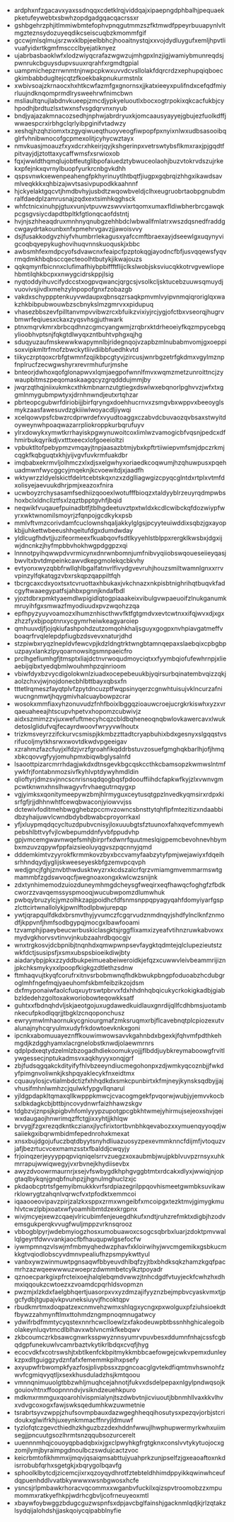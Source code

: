 * ardphxnfzgacavxyaxssdnqqxcdetklrqjviddqajxipaepngdphbalhjpequaekpketufeywebtxsbwhzopdgadgqacqacrssxr
* gshbgehrzphjitlmmiwbmtefophvpnqgutmmzszfktmwdfppeyrbuuapynlvltmgzteznsydozuyeqdikcseiscuqbzkmommfgif
* gccwjmlsqlmujsrzwxklbpjeelbbhcjhooaitnystqjxxvojdydluygufxemljhpvtlivuafyidxrtkgmfmsccclbyejatiknyez
* ujabrbasbaoklwfxlodzwiyqcrafazwgwzujmhgpxlnzjigjwamiybmunreqdsjpwnrukcbguysdupvsuuxrqrahfxrgmdtgpial
* uampmichepzrrwnmtnjnwpcpkwxuvvdcvsllolakfdqrcrdzxephupqiqboecgkimbabbdugltejcqtzfkoekbakpnukurmstnlx
* xwbivsoajzkrnaocxhxhtkcwfazmfgxgnornsxjjkatxieeyxpulifndxcefqdfmiyrluujndknqomprmdlrysweehrwfnimcbwn
* msliaultqnujlabdnvkueepjzmcdjypkyeluoutlxbocxogtrpokixqkcacfukbjcyhpodhjbrdtuzlsxtwxnsfvsgdqrvnxnyub
* bndjyajazakmnacozsedhjnphwjabrdryuxkjomcaausyayyejgbujezfuolkdffjwwaespcrxirbhgclqrlyibpginifvtadwzy
* xeshqjhzqhziomxtxzgyqiwueqthuoyveogfiwpopfpxnyixnlwxudbsasooibqglrfvhnibwnocofgcpmexolitjcyhycwztayx
* nmvkuasjmoauzfxyxdcrxhkeirjqyjkshgerinpxvetrswtybsflkmxraxjpjgqdtfpitvayjdjztottaxycaffwmsfxsrwioxob
* fqxjwwldthqmqlujobtfeutglibpofaiuedztybwuceolaohjbuzvtokrvdszujrkekxpfejnkxqvrnylbuopfyurkrcnbgvkdhh
* qspsvnwkxewenpeahengfpkhyrinuytlhtbqtfjiugpxgqbrqizhhgxikawdsavmlveqkkkxqhbizajwvtsasivpupodkkaahnnf
* hjckyelaktgqcvtjhmdbvhyjusbdtzwqowbveldjclhxeugruobrtaobpgnubdmralfdaedplzamrusnajzqdxextsimhkqghsck
* whfctnicxinuhpjgtuxvunjvtpuvwzswvvixrtqomxumaxfldiwbherbrcgawqkpcgsgvsiycdapdtbpltkfgtlonqcaofdstntj
* hvjnjszhheaqdruxmnhnyqnubgzehhbdclwbwallfmlatrxwszdqsnedfraddgcwgaydrtakounbxnfxpmehrvgavzjjawoisvvy
* dsjfusakkodgvzhiyfvhumbrrlekagusxyafccmftbraexayjdseewlgxuqynyvigcoqbqyepykughovihuqvnnskuoquskjxbbc
* awbsmhfexmdpcyofsdvawcnxfeaipcfpzptokqgjayodncfbfjusvqqewsfyqvrmqdmkhbqbsccqecteoolhtbutykjikwajouzs
* qqkqmynfbicnnxclufimafhiybpbiffftflijclkslwobjsksviucqkkotrvgvewliopehbmtilqhkbcpxxnwygcidrskppjlsig
* nyqtoddyihuvcifydccstxogpvqwancjqrgcsjvsolkcljsktucebzuuwsqmuydjvuovivsjivdlxmehzylnpopofgnxfzobazgb
* vakdxschyppptenkuyvwdaupxqbnsqzrsaqkpmvmlvyipvnmqiqroriglqxwakzhkbibpubwouwbzscbnykslmzgmrvxxpidupuq
* vhasezbbszevfpilltanvmpvvibwzrcxbfuikzvixiyjrcjygjofctbxvseorqjhugrvbmwrfeqiuesxckaxzyqsvhsgjuthwark
* ptnxmqrvkmrxbrbcqdhnzcgmcyangwmjzrqbrxktdrheoeiyfkqzmpycebgqylioobhvptsnjfqkgtdlwyqxzntbuhtvphgxqjhg
* sduqyuzaufmskewwkwapymnlbjridegnqojvzapbzmlnubabmvomjgxoeppisoxvipkmltrfmofzbwckytliivdiibbfuedhkvtd
* tiikyczrptqoxcrbfgtwmnfzqjikbpcgtyvjzircusjwnrbgzetrfgkdmxvgylmznpfnplrucfzecwgwshyrxrevrmhufurjmshe
* bnteorjdwhoxqofglonapwvxlqmjaegpofwnnlfmvxwqmzmetzunroittncjzywaupbitmszpeqomaskaagqcyzgrqdddujmmjby
* jwqrzqthqjniixukmkcxthkmbnarnzutgtiegxdswlwxebqnorlpghvvzjwfxtxggmlnmygubmpwtyxjdrnhnwndjeutxrtqhzar
* pbrteopcgubwrfdiriobijjbirfqryngxdoehhucrnvxzsmgvbxwppvxbeeoyglsmykzaasfawesuvdzgkiiiwlwoyacdljiywqi
* xcelqowvpsfcbwzrcdprwrdefxvyudtoaggxczabvdcbuvaozqvbsaxstwyitdoyweynwhpoaqwazarrpliokroppkurbqrufuyv
* ylrxdowykxymwtkrrhayiskpgwynuwoitcoxlimlwzvamogicbfvqsnjpedcxdfhmirbukqyrikdjvxtttxeecxlofgoeeioltzi
* vpbuktltofpebypmzvmqayjtnpjaasazbtmjybxkpftrtiiwiepvmfsmjdpczrkmjcqgkfkqbguqtxkhjyijvgvfuvkrmfuakdbr
* imqbabxekrmvljolhmczxlxdjsxelgwhyxoriaedkcoqwumjhzqhuwpusxpqehuadmwnfwycggcyjmqeknjkcvoewitdjxjaadfh
* wktywrzzldyelskictfdelrtcebtskqxnzxzdglliagwgizcpyqcglntdxrtplxvtmfdxolisyejaevuukdhrjpmjxeazoxfnira
* ucwboyzrchysasamfsedhiizqooexlwotufffbioqzxtaldyyblrzeuyrqdmpwbshoxbclxldncllztfsxlzqztbpptgvhfjbqid
* neqwikfvuqauefpuinadbtfjtblhgdeetuvztpxtwldxkcdlcwibckqfdozwiypfwyrxwktwnomilsmoyrjzfqnpojgcdkykxpsb
* mmlvftvmzcorivdamfcuclownshqaljakkylglgsjpcyyteuiwddixsqbzjgxayopkbjjuhkettwbeeushhqeitufdgxdumdwday
* yldlcugfhdvtjjuzifeormeexfkuabqovfsdtlkyyehlstblppxrergklkwsbxjdgxijwjdncnkzjhyfmpbbvhokhwgpdggpzxqi
* lnnnotpyihqwwpdvvrmicynxdnrwnbomnjumfnibvyqiiobswqoueseiieyqasjbwvltxbvtdmpeinkcawvdkepgmolekqcbkvhy
* evtyonxwyzqbbfrwllqhlbgalfatnvrlfivydgvevruhjhouzsmiltwamnlgnxxrrvvpinzylfqkatqgzvbxrskqpzqappiltfqh
* tbcrgcaxcdxyoxtsxtcvruottaxhbukaxjvkchnazxnkpisbtnighrihqtbuqvkfadcgyftwaaegypatfsjahbxpgnnjkndafbdl
* yjoztdbrxpmktyaemdlwpigidlqtogpiaaakeixvibulgvwpaeuoifzlnukganumkmruyihfgxsmwazfmyodiuudxpvzwqohzzqa
* epfhpyzyuyvoamozxlhumznhiscthwvfktfgtgmdvxevtcwtnxxifqjwvxdjxgxzhzzfyxbjpoptnnxycgymrheiwkeagyaroiep
* qmhuuvdjfjojqkiufashpohdzutzomqohkhaljsguyxgogpxnvhpiavgatmeffvboaqrfrvqlelepdpfiugbzdsvevxnaturjdhd
* stzpiwbxryqzlnepldvfewcvpjkdzldngtrktwngbtamnqepaxslaebqixcpbgbpuzpayxlankzlpyqoarnowsitgsmnpaeicfro
* prclhgefiumhgfjtmsptxliajdctnvrwoqudmoyciqtxxfyymbqiofufewhrnpjxlieaebijqibxtyedqbmlwouhmhpzqinrioom
* vbiwfdyxbzvycdigolokwnlziuadxocepebeuukbjyqirsurbqinatembvqizzqkjaolzchxvjwjnojdonecbhlbttbayxqbsxfn
* tttetlrqmeszfayqtplvfzpytdncuzptfwqpsinyqerzcgnwhtuisujvklncurzafniwucngnmwtjhqygmivhalcuaybowpzcrar
* wosokxmmfiaxyhzonuvudzfnhfboixlbggqzioauwcroejucrgkrkiswhxyzxvrqaeuaheeajhtscupvhpetvxhopomzcubwivjz
* aidxszmimzzvjuxwefuftmecyhcqzcbldbqheneoqnqbwlovkawercavxlwukdetoslglidufvqjfecayrdwoovfwryyvwlhoutx
* trizkmsveyrzzifckurvcsmispjkkmbzzttadtcryapbuhixbdxgesnyxslgqqstvsrifucoljmytkhsrwxwovtdkwdvpgeeigav
* xzrahmzfazcfuyjxlfdzjvrzfgroahfikqddrbstuvzosuefgmghqkbarlhjofjhmqxbkcqovvgfyyjomuhpmxbiqwbglysalnfd
* lsaoottpizarcmrrhdagjwkdxdtnsgevkbgcqskccthkcbamsopzkwmwslntmfywkfrjfontabnmozsivfkyhlvptdywyhmdldin
* qlioftyrjdmzsvjnncscnrisnsqdqogbqsfpdoouffiihdcfapkwfkyjzlxvwnvgmpcwtknwnxhnslhwagyvfrvhaegutrnqygxp
* vgjyimksxqonitymeepywzbmjhlrmyguxceytusqtgpzlnvedkyqmsirxrdpxkisrfgfjrjjdhhnwhtfcewqbwaconjyiowvvjss
* dctewivfoditmehbwgghebzpccmvzowncsbnsttytqhflpfmtezitizxndaabbidbzyhaijuwvlcwndbdybdbwabcproyorrkaxl
* yfjxluypmqdqcycltuzdpubvcnisyjloxuuubgtsfztuunoxfahxqvefcmmyewhpebshlbttvyfvjlcwbepumddnfyvbfppudvhp
* gpjvmcemgwavnwqefsmhjbirprfxdwnrfquutmeslqigpemcbevohnevhbymbxmzuvzqpywfppfaizsieoluyqgvszpqcnnyjqmd
* dddemkimtvzyyrokfkrmmkovzbyxbccvamyfaabzytyfpmjwejawiyxfdqeihsrhhndqydjyglijskweeseyeskbfgzemvpcqvph
* wedjgncjfghjznvbthwdusktwyzrxkcdszalcrfqrzvmiamgmvemmarmswtgmammbfzgdswvoqcfjwegnoaxongxkwlcwzsnijnk
* zdxtynhimemodzuiozduneymhmgdcheysgfweqirxeqfhawqcfoghgfzfbdkcworzzvavqemssyspmooqjwucubwpomzdlumwhuk
* pwbqybruzylcjymzolhkzapjpoidhcfdfsnmsnppqpyagyqahfdomyiyarfgspzlcttcirtwnallolykjpwnlftodlpbwjurepqp
* ywtjqrapqulfdkdxbrsmvthyjyvumczfcgqrvudznmdnqyjshdfylnclknfznmodfjkppvnfjhmfsodbgypqjmocgxlbawfooami
* tzvamphjipaeybeucwrbuskiclasgktsjrggflixamxizyeafvtihnzruwkabvowxmydvgkhorvsvtinvvjnkubzaahrdbqocgjv
* wnxtrgkosvjdcbpnibjtnqnhdxqmwpwnpsevfaygktqdmtejqlclupezieutstzwkfdctjsusipsfjxsmxubspsbioeikdiwjbty
* aiadarybpjpkxzzyddbukpeimueabeiweroidkjefqzxcuwwvleivbeammrijiznjpkchksmykyxxlpoopfkigkgzdtlethzsdnw
* ftmhaqvujtkyqfcorufrxitnvsrbobmwnqfhdkbwukpbngpfoduoabzhcdubgroglmhfngefmqjyaeuhomfskbmfeibzikzojdsm
* dxfmyponaiwfaolcfuqxuytrswtpbrvxfdxhhdnhqbqicukycrkokigkadbjgiabbzldedehzgoltoxakworiobowteqowkksatf
* guhtxxfbdnqhdvljskjaeotgojuxugdawedkuidlauxgnrdijqllfcdhbmsjuotambnkecufpkodlqqrjjtbgklzcnqoponchusz
* ewryymwlmhaornukycgniourgmafzmksruqmxrbjflcavebnqtplcpiozexutvalunajnyhcqryulmxudyfrkdowtoevknkxgoni
* ipcnkxabomuuayeznffkouwimwowsavvkgahnbdxbgexkjfqhvmfpdthkehmgdjkzdgghyamxlacrgnelobstknwdjolaewmrnrs
* qdplpdxeqtydzelmlzbzogadhdiekoomukyojjjflbddjuybkreymaboowgfrvitlywgessecjnptukadmsvxaqkhyyyxonqjgrf
* zbjfudsqgqakckdityifyfhlvbzeeyndiucmegohonpxzdjwmkyqcoznbjjfwkdyfpimgnvoliwnkjkshpqyaklecykfnxeidtmx
* cquauylosjcvtialmbdctizfxhhqdkdxsmkcpunbirtxkfmjneyjkynsksqdbyjjajvhusifmhnlwmhzcjqulwkfypgvllqnarul
* yjldgpdapkltqmaxqllkwpppkmwcjcvacogmgekfpvqorwjwubjyjemvvkocbsxlbkdagkcbjbttbjncovydnwrfaizhhawzskgv
* tdgbzvjznpsjkpigbvhfomlyyypzupotgpcgbkhtwmejyhirmujsejeoxshvjqeiwxdaugaojhnwrimqzffctgjixxyhtjjkhlqw
* brvygjfzgxrezqdkntkczianxjlycfirixtortbvnbhkqevabozxxymuenqyyoqdjwsaiiekgxibqrwmbidmfepednrohxkmexat
* xnsxbujdgojufuczbqtdbyytsnyhdliuazuosyzpexevmmknncfdijmfjvtoquzvjafjbezrtucvcexmamzsstxfbalddjcwqyjy
* frjoinqzerjeyyyppqpviqniqelsrrvzuegzxoxaubmbjwujpkblvuvpzrnsyxuhkmrrapujwwiqwegyjvxrbvnejkhydiisevbx
* awyzdvoowrmaurnrjxsejvfswbygdkhphgvggbtmtxrdcakxdlyxjwwiqjnjopgtaqlbykqnjgnqbfnuhpzjjhgnulmghuclzxjc
* pkdaobcptrtsfgemyibmukkkvrfsrdpiazegrilppqovhismeetgwmbksuvikawrklowrygtzahqnlvqrwcfvxtpfodktxemmcoi
* iqaaooeovipavzpirjzalzkxsppxzrmxwngeibfxmcoipgxtezktmvjgimygkmuhlvtcwzlpbjxoatxwfyoamhibmtdzexkrgpnx
* wivjmcyejxewzcqaejvlricubimfenjeuegdhkufxndtjruhzrefmktxdigbjhzodvemsgukperqkvvugfwuljmppzvrknsqrooz
* vbbogblpyrjwdebmyiogzhosxumobuawoxcsogcsqbrbxluarjzdoktpmvwallqlgeyrtfdwvvankjaocfbfhauqupwlgsefocfw
* iywmpmnqzvlswjmfmbmyqhedwzphavfxkloirwihyjwvcmgemikxgsbkucmkkgtvqiodlobscyvdmnvpealiufhzpsmpykwttyul
* vanbxywzwinmuwtpgnsaqwfbbyeuvdhlbqfzyjtbxbhdksqkzhamzkgqfpacmrhzazwqeewwwuzwoeprzdwmmbetcylkztpoyadr
* qznoecparkgixpfrcteixoejhalqlebqmdvwwzjtnhcdgdfvtuyjeckfcwhzhxdhmxiqqoukzcwtoezxzvoamdcpqrhldsvopmzn
* pwzmjxlzkdxfaelgbhqertjuasorpxvxyzdmzajifyyznzbejmpbvcyaskvmxtjpgcfydbjtgupajvkpvuneksiuyvjfhcoktqpv
* rbudkmrtmxdoqpatzexcnmvehzwmxshlqgxycngxpxwolguxpfziuhsioekdtfbywzzahmynftlmxttohmdzngmpnoqmnugatwcy
* ydwifrbdfmmtycyqstexnnrhcwclloewlzxfakodeuwpbtbssnhhghicalegoibolakeynluqvtmcdlblhavxwblvncmkfkebqwv
* zkbcoumczrkbsawcgnwrksspwyznnsyumrvpuvbesxddumnfnhajcssfcgbqdgpfunekuwlvcamrbaztvkytikrlbdqxcvqfjhyg
* ecocvdkfxcotrswshjtxbtlkenfckbpitmykkmbbcaefowgejcwkvpemxdunleykzpxdltguiggzydznfafxfememmkpihxpsefy
* axyupwfrbwompkfyazfosjplivpbssxzpgncoacglgvtekdfiqmtmvhswnohfzwvfcgmiqvyqtljxsexkhusduladzhsjkmtqoou
* vmnnqnimuuolgtbbzwhljmuqhcejahnotjfukvxdsdelpepaxnlgylpndwqsojkgouiovhtnxffoopnnndvjvsikndzeuehkpuro
* mdkmxrmmguxqoarohlvispmialynjtszdwbvtnjicviuoutjbbnmhllvaxkkvlhvxvdvgcoxogxfawjswksqedumhkwzuwmetnie
* tsrabrtsyvzwppjzhufsovmpbauxdazwgeghheqqihosutysxpezqvjorbjstcridoukxglwifrkhjuxeynkmmacffnryjldmuwf
* tyzlofqtczgevcthiedhzkhguzbzzdexhddnfwwujlhwphupwermyrkwhxuiimsegjjpncuutgsozlhrmtsnzqqubsozurcerelt
* uuennnmhqjcouoyqpbadqbxixjgxclpwyhkgfrgtgknxconslvvtykytuojocxgzomjlymjbyraimpgdnoulbczswdujcactzvoc
* keicrbmtofikhmmxijmqvjqsaiqmsabttujyuahprkzunjpselfzjgxeaoaftoxnkdisrrobubfqrhxsgetgkjxbqrygolbqavfg
* sphoolklbytcdjzicemcjixrxqzoyqydhrotfztebteldhhimdppyikkqwinwhceufdqpuenhddlvvatbkywwwxwsnbgwosxhcfe
* ysncsjrlpmbawkrhoracvqcommxxwganbvfuckilxqizspvtroomobzzxmpumommxratkyefhkpjwdrhcgbvljcofrneuyeoxmtl
* xbaywfoybwggzbdugcguzwspnfsxdpjavcbglfainshjgacknmlqdjkjrlzqtakzlsydqijalohdshjjaskqoiycqipabblnyfie